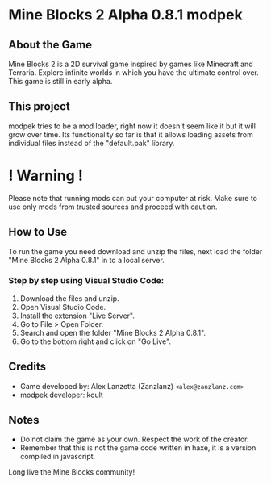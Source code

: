 # Mine Blocks 2 Alpha 0.8.1 modpek

## About the Game

Mine Blocks 2 is a 2D survival game inspired by games like Minecraft and Terraria. Explore infinite worlds in which you have the ultimate control over. This game is still in early alpha.

## This project

modpek tries to be a mod loader, right now it doesn't seem like it but it will grow over time. Its functionality so far is that it allows loading assets from individual files instead of the "default.pak" library.

# ! Warning !

Please note that running mods can put your computer at risk. Make sure to use only mods from trusted sources and proceed with caution.

## How to Use

To run the game you need download and unzip the files, next load the folder "Mine Blocks 2 Alpha 0.8.1" in to a local server.

### Step by step using Visual Studio Code:

1. Download the files and unzip.
2. Open Visual Studio Code.
3. Install the extension "Live Server".
3. Go to File > Open Folder.
4. Search and open the folder "Mine Blocks 2 Alpha 0.8.1".
5. Go to the bottom right and click on "Go Live".

## Credits

* Game developed by: Alex Lanzetta (Zanzlanz) `<alex@zanzlanz.com>`
* modpek developer: koult

## Notes
* Do not claim the game as your own. Respect the work of the creator.
* Remember that this is not the game code written in haxe, it is a version compiled in javascript.

Long live the Mine Blocks community!
